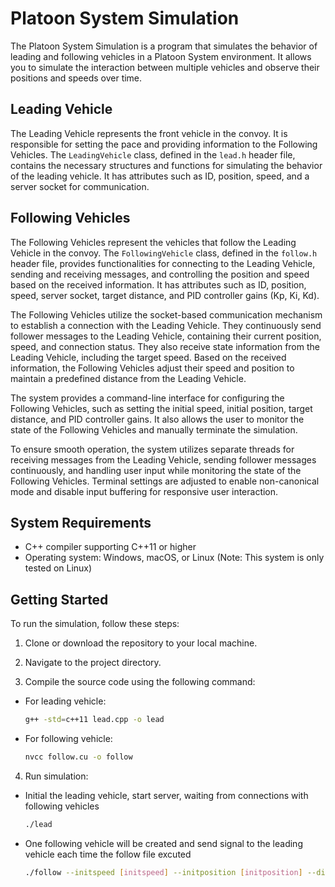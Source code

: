# Platoon System Simulation 

The Platoon System Simulation is a program that simulates the behavior of leading and following vehicles in a Platoon System environment. It allows you to simulate the interaction between multiple vehicles and observe their positions and speeds over time.

## Leading Vehicle

The Leading Vehicle represents the front vehicle in the convoy. It is responsible for setting the pace and providing information to the Following Vehicles. The `LeadingVehicle` class, defined in the `lead.h` header file, contains the necessary structures and functions for simulating the behavior of the leading vehicle. It has attributes such as ID, position, speed, and a server socket for communication.

## Following Vehicles

The Following Vehicles represent the vehicles that follow the Leading Vehicle in the convoy. The `FollowingVehicle` class, defined in the `follow.h` header file, provides functionalities for connecting to the Leading Vehicle, sending and receiving messages, and controlling the position and speed based on the received information. It has attributes such as ID, position, speed, server socket, target distance, and PID controller gains (Kp, Ki, Kd).

The Following Vehicles utilize the socket-based communication mechanism to establish a connection with the Leading Vehicle. They continuously send follower messages to the Leading Vehicle, containing their current position, speed, and connection status. They also receive state information from the Leading Vehicle, including the target speed. Based on the received information, the Following Vehicles adjust their speed and position to maintain a predefined distance from the Leading Vehicle.

The system provides a command-line interface for configuring the Following Vehicles, such as setting the initial speed, initial position, target distance, and PID controller gains. It also allows the user to monitor the state of the Following Vehicles and manually terminate the simulation.

To ensure smooth operation, the system utilizes separate threads for receiving messages from the Leading Vehicle, sending follower messages continuously, and handling user input while monitoring the state of the Following Vehicles. Terminal settings are adjusted to enable non-canonical mode and disable input buffering for responsive user interaction.

## System Requirements

- C++ compiler supporting C++11 or higher
- Operating system: Windows, macOS, or Linux (Note: This system is only tested on Linux)

## Getting Started

To run the simulation, follow these steps:

1. Clone or download the repository to your local machine.

2. Navigate to the project directory.

3. Compile the source code using the following command:
- For leading vehicle:
   ```bash
   g++ -std=c++11 lead.cpp -o lead
   
- For following vehicle:
   ```bash
   nvcc follow.cu -o follow

4. Run simulation:
- Initial the leading vehicle, start server, waiting from connections with following vehicles
    ```bash
    ./lead

- One following vehicle will be created and send signal to the leading vehicle each time the follow file excuted    
    ```bash
    ./follow --initspeed [initspeed] --initposition [initposition] --distance [distance] --id [id]
